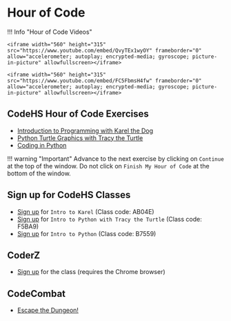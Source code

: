 # Hour of Code 

!!! Info "Hour of Code Videos"

    <iframe width="560" height="315" src="https://www.youtube.com/embed/QvyTEx1wyOY" frameborder="0" allow="accelerometer; autoplay; encrypted-media; gyroscope; picture-in-picture" allowfullscreen></iframe>

    <iframe width="560" height="315" src="https://www.youtube.com/embed/FC5FbmsH4fw" frameborder="0" allow="accelerometer; autoplay; encrypted-media; gyroscope; picture-in-picture" allowfullscreen></iframe>


## CodeHS Hour of Code Exercises

* [Introduction to Programming with Karel the Dog](https://codehs.com/hoc_karel) 
* [Python Turtle Graphics with Tracy the Turtle](https://codehs.com/hoc_turtle) 
* [Coding in Python](https://codehs.com/hoc_python) 


!!! warning "Important"
    Advance to the next exercise by clicking on ``Continue`` at the top of the window. 
    Do not click on ``Finish My Hour of Code`` at the bottom of the window. 
    

## Sign up for CodeHS Classes
* [Sign up](https://codehs.com/go/AB04E) for ``Intro to Karel`` (Class code: AB04E) 
* [Sign up](https://codehs.com/go/F5BA9) for ``Intro to Python with Tracy the Turtle`` (Class code: F5BA9)
* [Sign up](https://codehs.com/go/B7559) for ``Intro to Python`` (Class code: B7559)

## CoderZ
* [Sign up](https://play.gocoderz.com:443/login/#/joinclass/Limahorse) for the class (requires the Chrome browser)

## CodeCombat
* [Escape the Dungeon!](https://codecombat.com/play/dungeon?hour_of_code=true)














